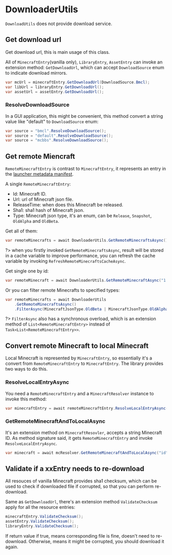 # DownloaderUtils

`DownloadUtils` does not provide download service.

## Get download url

Get download url, this is main usage of this class.

All of `MinecraftEntry`(vanilla only), `LibraryEntry`, `AssetEntry` can invoke an extension method: `GetDownloadUrl`, which can accept `DownloadSource` enum to indicate download mirrors.

```cs
var mcUrl = minecraftEntry.GetDownloadUrl(DownloadSource.Bmcl);
var libUrl = libraryEntry.GetDownloadUrl();
var assetUrl = assetEntry.GetDownloadUrl();
```

### ResolveDownloadSource

In a GUI application, this might be convenient, this method convert a string value like "default" to `DownloadSource` enum:

```cs
var source = "bmcl".ResolveDownloadSource();
var source = "default".ResolveDownloadSource();
var source = "mcbbs".ResolveDownloadSource();
```

## Get remote Miencraft

`RemoteMinecraftEntry` is contrast to `MinecraftEntry`, it represents an entry in the [launcher metadata manifest](http://launchermeta.mojang.com/mc/game/version_manifest_v2.json).

A single `RemoteMinecraftEntry`:

- Id: Minecraft ID.
- Url: url of Minecraft json file.
- ReleaseTime: when does this Minecraft be released.
- Sha1: sha1 hash of Minecraft json.
- Type: Minecraft json type, it's an enum, can be `Release`, `Snapshot`, `OldAlpha` and `OldBeta`.

Get all of them:

```cs
var remoteMinecrafts = await DownloaderUtils.GetRemoteMinecraftsAsync();
```

?> when you firstly invoked `GetRemoteMinecraftsAsync`, result will be stored in a cache variable to improve performance, you can refresh the cache variable by invoking `RefreshRemoteMinecraftsCacheAsync`.

Get single one by id:

```cs
var remoteMinecraft = await DownloaderUtils.GetRemoteMinecraftAsync("1.19");
```

Or you can filter remote Minecrafts to specified types:

```cs
var remoteMinecrafts = await DownloaderUtils
    .GetRemoteMinecraftsAsync()
    .FilterAsync(MinecraftJsonType.OldBeta | MinecraftJsonType.OldAlpha);
```

?> `FilterAsync` also has a synchronous overload, which is an extension method of `List<RemoteMinecraftEntry>` instead of `Task<List<RemoteMinecraftEntry>>`.

## Convert remote Minecraft to local Minecraft

Local Minecraft is represented by `MinecraftEntry`, so essentially it's a convert from `RemoteMinecraftEntry` to `MinecraftEntry`. The library provides two ways to do this.

### ResolveLocalEntryAsync

You need a `RemoteMinecraftEntry` and a `MinecraftResolver` instance to invoke this method:

```cs
var minecraftEntry = await remoteMinecraftEntry.ResolveLocalEntryAsync(minecraftResolver);
```

### GetRemoteMinecraftAndToLocalAsync

It's an extension method on `MinecraftResovler`, accepts a string Minecraft ID. As method signature said, it gets `RemoteMinecraftEntry` and invoke `ResolveLocalEntryAsync`.

```cs
var minecraft = await mcResolver.GetRemoteMinecraftAndToLocalAsync("id");
```

## Validate if a xxEntry needs to re-download

All resouces of vanilla Minecraft provides sha1 checksum, which can be used to check if downloaded file if corrupted, so that you can perform re-download.

Same as `GetDownloadUrl`, there's an extension method `ValidateChecksum` apply for all the resource entries:

```cs
minecraftEntry.ValidateChecksum();
assetEntry.ValidateChecksum();
libraryEntry.ValidateChecksum();
```

If return value if true, means corresponding file is fine, doesn't need to re-download. Otherwise, means it might be corrupted, you should download it again.